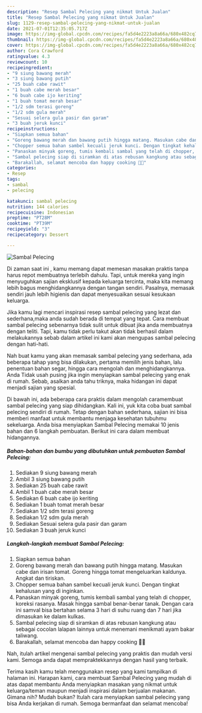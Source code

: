 ```yaml
---
description: "Resep Sambal Pelecing yang nikmat Untuk Jualan"
title: "Resep Sambal Pelecing yang nikmat Untuk Jualan"
slug: 1129-resep-sambal-pelecing-yang-nikmat-untuk-jualan
date: 2021-07-01T12:35:05.717Z
image: https://img-global.cpcdn.com/recipes/fa5d4e2223a8a66a/680x482cq70/sambal-pelecing-foto-resep-utama.jpg
thumbnail: https://img-global.cpcdn.com/recipes/fa5d4e2223a8a66a/680x482cq70/sambal-pelecing-foto-resep-utama.jpg
cover: https://img-global.cpcdn.com/recipes/fa5d4e2223a8a66a/680x482cq70/sambal-pelecing-foto-resep-utama.jpg
author: Cora Crawford
ratingvalue: 4.3
reviewcount: 10
recipeingredient:
- "9 siung bawang merah"
- "3 siung bawang putih"
- "25 buah cabe rawit"
- "1 buah cabe merah besar"
- "6 buah cabe ijo keriting"
- "1 buah tomat merah besar"
- "1/2 sdm terasi goreng"
- "1/2 sdm gula merah"
- "Sesuai selera gula pasir dan garam"
- "3 buah jeruk kunci"
recipeinstructions:
- "Siapkan semua bahan"
- "Goreng bawang merah dan bawang putih hingga matang. Masukan cabe dan irisan tomat. Goreng hingga tomat mengeluarkan kaldunya. Angkat dan tiriskan."
- "Chopper semua bahan sambel kecuali jeruk kunci. Dengan tingkat kehalusan yang di inginkan."
- "Panaskan minyak goreng, tumis kembali sambal yang telah di chopper, koreksi rasanya. Masak hingga sambal benar-benar tanak. Dengan cara ini samval bisa bertahan selama 3 hari di suhu ruang dan 7 hari jika dimasukan ke dalam kulkas."
- "Sambal pelecing siap di siramkan di atas rebusan kangkung atau sebagai cocolan lalapan lainnya untuk menemani menikmati ayam bakar taliwang."
- "Barakallah, selamat mencoba dan happy cooking 🤗😘"
categories:
- Resep
tags:
- sambal
- pelecing

katakunci: sambal pelecing 
nutrition: 144 calories
recipecuisine: Indonesian
preptime: "PT28M"
cooktime: "PT39M"
recipeyield: "3"
recipecategory: Dessert

---
```



![Sambal Pelecing](https://img-global.cpcdn.com/recipes/fa5d4e2223a8a66a/680x482cq70/sambal-pelecing-foto-resep-utama.jpg)

Di zaman  saat ini , kamu memang dapat memesan masakan praktis tanpa harus repot membuatnya terlebih dahulu. Tapi, untuk mereka yang ingin menyuguhkan sajian eksklusif kepada keluarga tercinta, maka kita memang lebih bagus menghidangkannya dengan tangan sendiri. Pasalnya, memasak sendiri jauh lebih higienis dan dapat menyesuaikan sesuai kesukaan keluarga.

Jika kamu lagi mencari inspirasi resep sambal pelecing yang lezat dan sederhana,maka anda sudah berada di tempat yang tepat. Cara membuat sambal pelecing  sebenarnya tidak sulit untuk dibuat jika anda membuatnya dengan teliti. Tapi, kamu tidak perlu takut akan tidak berhasil dalam melakukannya 
sebab dalam artikel ini kami akan mengupas sambal pelecing dengan hati-hati.  



Nah buat kamu yang akan memasak sambal pelecing yang sederhana, ada beberapa tahap yang bisa dilakukan, pertama memilih jenis bahan, lalu penentuan bahan segar, hingga cara mengolah dan menghidangkannya. Anda Tidak usah pusing jika ingin menyiapkan sambal pelecing yang enak di rumah. Sebab, asalkan anda  tahu triknya, maka hidangan ini dapat menjadi sajian yang spesial.

Di bawah ini, ada beberapa cara praktis  dalam mengolah caramembuat sambal pelecing yang siap dihidangkan. Kali ini, yuk kita coba buat sambal pelecing sendiri di rumah. Tetap dengan bahan sederhana, sajian ini bisa memberi manfaat untuk membantu menjaga kesehatan tubuhmu sekeluarga. Anda bisa menyiapkan Sambal Pelecing memakai 10 jenis bahan dan 6 langkah pembuatan. Berikut ini cara dalam membuat hidangannya.

<!--inarticleads1-->

##### Bahan-bahan dan bumbu yang dibutuhkan untuk pembuatan Sambal Pelecing:

1. Sediakan 9 siung bawang merah
1. Ambil 3 siung bawang putih
1. Sediakan 25 buah cabe rawit
1. Ambil 1 buah cabe merah besar
1. Sediakan 6 buah cabe ijo keriting
1. Sediakan 1 buah tomat merah besar
1. Sediakan 1/2 sdm terasi goreng
1. Sediakan 1/2 sdm gula merah
1. Sediakan Sesuai selera gula pasir dan garam
1. Sediakan 3 buah jeruk kunci




<!--inarticleads2-->

##### Langkah-langkah membuat Sambal Pelecing:

1. Siapkan semua bahan
1. Goreng bawang merah dan bawang putih hingga matang. Masukan cabe dan irisan tomat. Goreng hingga tomat mengeluarkan kaldunya. Angkat dan tiriskan.
1. Chopper semua bahan sambel kecuali jeruk kunci. Dengan tingkat kehalusan yang di inginkan.
1. Panaskan minyak goreng, tumis kembali sambal yang telah di chopper, koreksi rasanya. Masak hingga sambal benar-benar tanak. Dengan cara ini samval bisa bertahan selama 3 hari di suhu ruang dan 7 hari jika dimasukan ke dalam kulkas.
1. Sambal pelecing siap di siramkan di atas rebusan kangkung atau sebagai cocolan lalapan lainnya untuk menemani menikmati ayam bakar taliwang.
1. Barakallah, selamat mencoba dan happy cooking 🤗😘




Nah, itulah artikel mengenai  sambal pelecing  yang praktis dan mudah versi kami. Semoga anda dapat mempraktekkannya dengan hasil yang terbaik. 

Terima kasih kamu telah menggunakan resep yang kami tampilkan di halaman ini. Harapan kami, cara membuat  Sambal Pelecing yang mudah di atas dapat membantu Anda menyiapkan masakan yang nikmat untuk keluarga/teman maupun menjadi inspirasi dalam berjualan makanan. Gimana nih? Mudah bukan? Itulah cara menyiapkan sambal pelecing yang bisa Anda kerjakan di rumah. Semoga bermanfaat dan selamat mencoba!


